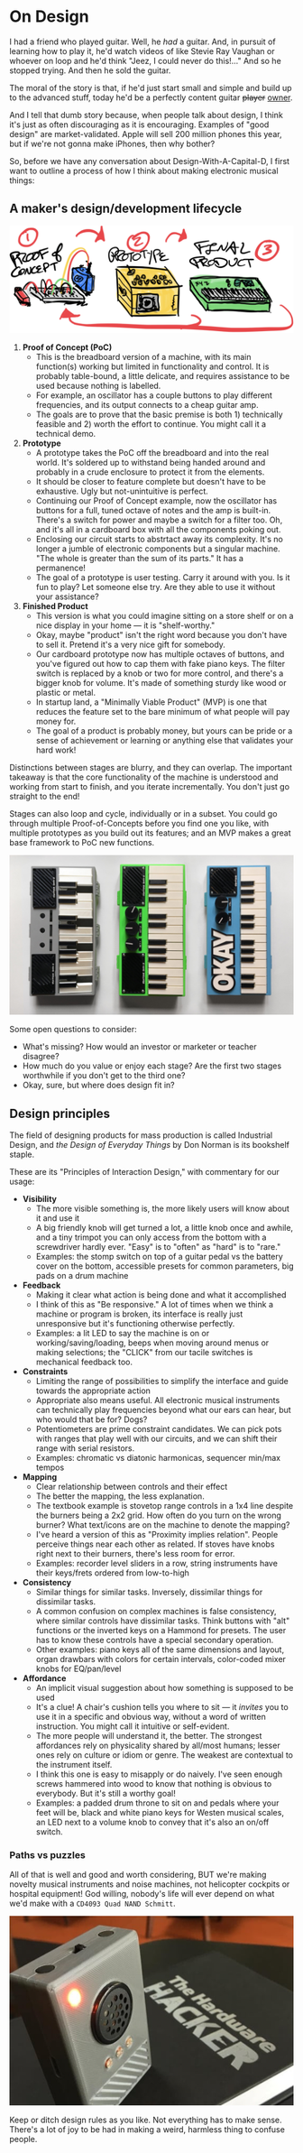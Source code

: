 # On Design

I had a friend who played guitar. Well, he _had_ a guitar. And, in pursuit of learning how to play it, he'd watch videos of like Stevie Ray Vaughan or whoever on loop and he'd think "Jeez, I could never do this!..." And so he stopped trying. And then he sold the guitar.

The moral of the story is that, if he'd just start small and simple and build up to the advanced stuff, today he'd be a perfectly content guitar <del>player</del> <ins>owner</ins>.

And I tell that dumb story because, when people talk about design, I think it's just as often discouraging as it is encouraging. Examples of "good design" are market-validated. Apple will sell 200 million phones this year, but if we're not gonna make iPhones, then why bother?

So, before we have any conversation about Design-With-A-Capital-D, I first want to outline a process of how I think about making electronic musical things:

## A maker's design/development lifecycle

![drawing of "Proof of Concept" breadboard, prototype cardboard, and finished product](/static/images/on-design/process.png?size=full)

1. **Proof of Concept (PoC)**
    * This is the breadboard version of a machine, with its main function(s) working but limited in functionality and control. It is probably table-bound, a little delicate, and requires assistance to be used because nothing is labelled. 
    * For example, an oscillator has a couple buttons to play different frequencies, and its output connects to a cheap guitar amp.
    * The goals are to prove that the basic premise is both 1) technically feasible and 2) worth the effort to continue. You might call it a technical demo.
2. **Prototype**
    * A prototype takes the PoC off the breadboard and into the real world. It's soldered up to withstand being handed around and probably in a crude enclosure to protect it from the elements.
    * It should be closer to feature complete but doesn't have to be exhaustive. Ugly but not-unintuitive is perfect.
    * Continuing our Proof of Concept example, now the oscillator has buttons for a full, tuned octave of notes and the amp is built-in. There's a switch for power and maybe a switch for a filter too. Oh, and it's all in a cardboard box with all the components poking out.
    * Enclosing our circuit starts to abstrtact away its complexity. It's no longer a jumble of electronic components but a singular machine. "The whole is greater than the sum of its parts." It has a permanence!
    * The goal of a prototype is user testing. Carry it around with you. Is it fun to play? Let someone else try. Are they able to use it without your assistance?
3. **Finished Product**
    * This version is what you could imagine sitting on a store shelf or on a nice display in your home &mdash; it is "shelf-worthy."
    * Okay, maybe "product" isn't the right word because you don't have to sell it. Pretend it's a very nice gift for somebody.
    * Our cardboard prototype now has multiple octaves of buttons, and you've figured out how to cap them with fake piano keys. The filter switch is replaced by a knob or two for more control, and there's a bigger knob for volume. It's made of something sturdy like wood or plastic or metal.
    * In startup land, a "Minimally Viable Product" (MVP) is one that reduces the feature set to the bare minimum of what people will pay money for.
    * The goal of a product is probably money, but yours can be pride or a sense of achievement or learning or anything else that validates your hard work!

Distinctions between stages are blurry, and they can overlap. The important takeaway is that the core functionality of the machine is understood and working from start to finish, and you iterate incrementally. You don't just go straight to the end!

Stages can also loop and cycle, individually or in a subset. You could go through multiple Proof-of-Concepts before you find one you like, with multiple prototypes as you build out its features; and an MVP makes a great base framework to PoC new functions.

[![OKAY 2 prototypes](/static/images/on-design/okay2-prototypes.jpg)](https://blog.tommy.sh/posts/okay-2-synth/)

Some open questions to consider:

* What's missing? How would an investor or marketer or teacher disagree?
* How much do you value or enjoy each stage? Are the first two stages worthwhile if you don't get to the third one?
* Okay, sure, but where does design fit in?

## Design principles

The field of designing products for mass production is called Industrial Design, and _the Design of Everyday Things_ by Don Norman is its bookshelf staple.

These are its "Principles of Interaction Design," with commentary for our usage:

* **Visibility**
    * The more visible something is, the more likely users will know about it and use it
    * A big friendly knob will get turned a lot, a little knob once and awhile, and a tiny trimpot you can only access from the bottom with a screwdriver hardly ever. "Easy" is to "often" as "hard" is to "rare."
    * Examples: the stomp switch on top of a guitar pedal vs the battery cover on the bottom, accessible presets for common parameters, big pads on a drum machine
* **Feedback**
    * Making it clear what action is being done and what it accomplished
    * I think of this as "Be responsive." A lot of times when we think a machine or program is broken, its interface is really just unresponsive but it's functioning otherwise perfectly.
    * Examples: a lit LED to say the machine is on or working/saving/loading, beeps when moving around menus or making selections; the "CLICK" from our tacile switches is mechanical feedback too.
* **Constraints**
    * Limiting the range of possibilities to simplify the interface and guide towards the appropriate action
    * Appropriate also means useful. All electronic musical instruments can technically play frequencies beyond what our ears can hear, but who would that be for? Dogs?
    * Potentiometers are prime constraint candidates. We can pick pots with ranges that play well with our circuits, and we can shift their range with serial resistors.
    * Examples: chromatic vs diatonic harmonicas, sequencer min/max tempos
* **Mapping**
    * Clear relationship between controls and their effect
    * The better the mapping, the less explanation.
    * The textbook example is stovetop range controls in a 1x4 line despite the burners being a 2x2 grid. How often do you turn on the wrong burner? What text/icons are on the machine to denote the mapping?
    * I've heard a version of this as "Proximity implies relation". People perceive things near each other as related. If stoves have knobs right next to their burners, there's less room for error.
    * Examples: recorder level sliders in a row, string instruments have their keys/frets ordered from low-to-high
* **Consistency**
    * Similar things for similar tasks. Inversely, dissimilar things for dissimilar tasks.
    * A common confusion on complex machines is false consistency, where similar controls have dissimilar tasks. Think buttons with "alt" functions or the inverted keys on a Hammond for presets. The user has to know these controls have a special secondary operation.
    * Other examples: piano keys all of the same dimensions and layout, organ drawbars with colors for certain intervals, color-coded mixer knobs for EQ/pan/level
* **Affordance**
    * An implicit visual suggestion about how something is supposed to be used
    * It's a clue! A chair's cushion tells you where to sit &mdash; it _invites_ you to use it in a specific and obvious way, without a word of written instruction. You might call it intuitive or self-evident.
    * The more people will understand it, the better. The strongest affordances rely on physicality shared by all/most humans; lesser ones rely on culture or idiom or genre. The weakest are contextual to the instrument itself.
    * I think this one is easy to misapply or do naively. I've seen enough screws hammered into wood to know that nothing is obvious to everybody. But it's still a worthy goal!
    * Examples: a padded drum throne to sit on and pedals where your feet will be, black and white piano keys for Westen musical scales, an LED next to a volume knob to convey that it's also an on/off switch.

### Paths vs puzzles

All of that is well and good and worth considering, BUT we're making novelty musical instruments and noise machines, not helicopter cockpits or hospital equipment! God willing, nobody's life will ever depend on what we'd make with a `CD4093 Quad NAND Schmitt`.

![Mysterious Waltron prototype](/static/images/on-design/waltron.jpg)

Keep or ditch design rules as you like. Not everything has to make sense. There's a lot of joy to be had in making a weird, harmless thing to confuse people.